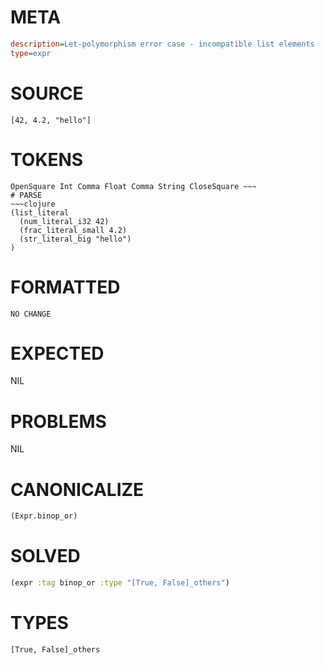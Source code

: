 # META
~~~ini
description=Let-polymorphism error case - incompatible list elements
type=expr
~~~
# SOURCE
~~~roc
[42, 4.2, "hello"]
~~~
# TOKENS
~~~text
OpenSquare Int Comma Float Comma String CloseSquare ~~~
# PARSE
~~~clojure
(list_literal
  (num_literal_i32 42)
  (frac_literal_small 4.2)
  (str_literal_big "hello")
)
~~~
# FORMATTED
~~~roc
NO CHANGE
~~~
# EXPECTED
NIL
# PROBLEMS
NIL
# CANONICALIZE
~~~clojure
(Expr.binop_or)
~~~
# SOLVED
~~~clojure
(expr :tag binop_or :type "[True, False]_others")
~~~
# TYPES
~~~roc
[True, False]_others
~~~
